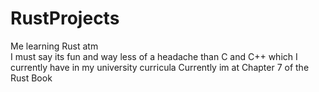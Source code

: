 # RustProjects
 
Me learning Rust atm
<br>
I must say its fun and way less of a headache than C and C++ which I currently have in my university curricula
Currently im at Chapter 7 of the Rust Book

